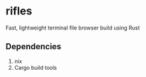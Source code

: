 # rifles

Fast, lightweight terminal file browser build using Rust

## Dependencies

1. nix
1. Cargo build tools
